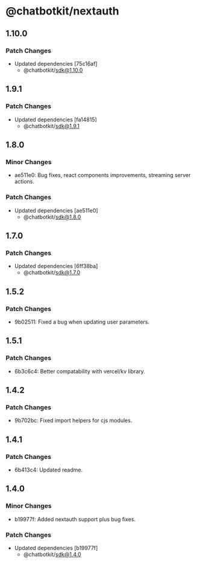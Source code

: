 # @chatbotkit/nextauth

## 1.10.0

### Patch Changes

- Updated dependencies [75c16af]
  - @chatbotkit/sdk@1.10.0

## 1.9.1

### Patch Changes

- Updated dependencies [fa14815]
  - @chatbotkit/sdk@1.9.1

## 1.8.0

### Minor Changes

- ae511e0: Bug fixes, react components improvements, streaming server actions.

### Patch Changes

- Updated dependencies [ae511e0]
  - @chatbotkit/sdk@1.8.0

## 1.7.0

### Patch Changes

- Updated dependencies [6ff38ba]
  - @chatbotkit/sdk@1.7.0

## 1.5.2

### Patch Changes

- 9b02511: Fixed a bug when updating user parameters.

## 1.5.1

### Patch Changes

- 6b3c6c4: Better compatability with vercel/kv library.

## 1.4.2

### Patch Changes

- 9b702bc: Fixed import helpers for cjs modules.

## 1.4.1

### Patch Changes

- 6b413c4: Updated readme.

## 1.4.0

### Minor Changes

- b19977f: Added nextauth support plus bug fixes.

### Patch Changes

- Updated dependencies [b19977f]
  - @chatbotkit/sdk@1.4.0
